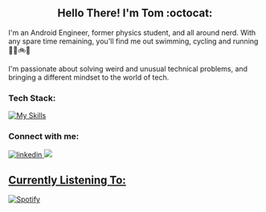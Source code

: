 <!-- img src='20220719_212853_0000.png' title = 'banner' -->

<h2 align="center">
Hello There! I'm Tom :octocat:

</h2>
<a align="left">
I'm an Android Engineer, former physics student, and all around nerd. With any spare time remaining, you'll find me out swimming, cycling and running 🏊‍♂️🚲🏃

I'm passionate about solving weird and unusual technical problems, and bringing a different mindset to the world of tech. 
</a> 

<h3 align = "left"> Tech Stack:</h3>

[![My Skills](https://skillicons.dev/icons?i=aws,androidstudio,kotlin,python,firebase,gradle,jenkins,ruby&perline=8)](https://skillicons.dev)
<h3 align = "left">
Connect with me: 
</h3>
<a href="https://www.linkedin.com/in/tom-fell-b8562b189">
<img src="https://img.shields.io/badge/LinkedIn-0077B5?style=for-the-badge&logo=linkedin&logoColor=white" alt="linkedin">
</a>
<a href = "https://www.discordapp.com/users/twf#9940">
<img src="https://img.shields.io/badge/Discord-7289DA?style=for-the-badge&logo=discord&logoColor=white"
</a>
<h2>
Currently Listening To:</h2>

 [![Spotify](https://novatorem-readme-twf2360.vercel.app/api/spotify?background_color=395B64&border_color=ffffff)](https://open.spotify.com/user/1199602356) 

